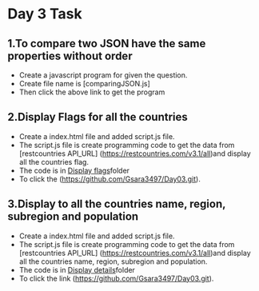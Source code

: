 # Day 3 Task

## **1.To compare two JSON have the same properties without order**
- Create a javascript program for given the question.
- Create file name is [comparingJSON.js]
- Then click the above link to get the program

## **2.Display Flags for all the countries**
- Create a index.html file and added script.js file.
- The script.js file is create programming code to get the data from [restcountries API_URL]
    (https://restcountries.com/v3.1/all)and display all the countries flag.
- The code is in [Display flags](./Display%20flags/)folder
- To click the (https://github.com/Gsara3497/Day03.git).

## **3.Display to all the countries name, region, subregion and population**
- Create a index.html file and added script.js file.
- The script.js file is create programming code to get the data from [restcountries API_URL]
   (https://restcountries.com/v3.1/all)and display all the countries name, region, subregion and population.
- The code is in [Display details](./Display%20details/)folder
 - To click the link (https://github.com/Gsara3497/Day03.git).
